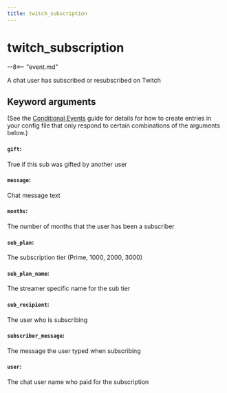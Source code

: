 ```yaml
---
title: twitch_subscription
---
```


# twitch_subscription


--8<-- "event.md"

A chat user has subscribed or resubscribed on Twitch

## Keyword arguments

(See the [Conditional Events](overview/conditional.md)
guide for details for how to create entries in your config file that
only respond to certain combinations of the arguments below.)

#### `gift`:

True if this sub was gifted by another user

#### `message`:

Chat message text

#### `months`:

The number of months that the user has been a subscriber

#### `sub_plan`:

The subscription tier (Prime, 1000, 2000, 3000)

#### `sub_plan_name`:

The streamer specific name for the sub tier

#### `sub_recipient`:

The user who is subscribing

#### `subscriber_message`:

The message the user typed when subscribing

#### `user`:

The chat user name who paid for the subscription
